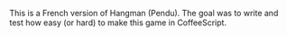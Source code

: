 This is a French version of Hangman (Pendu).
The goal was to write and test how easy (or hard) to make this game in CoffeeScript.
